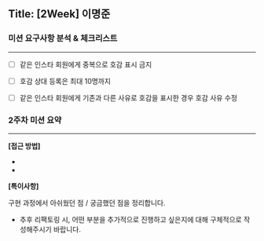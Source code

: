 ## Title: [2Week] 이명준

### 미션 요구사항 분석 & 체크리스트

---
- [ ] 같은 인스타 회원에게 중복으로 호감 표시 금지
- [ ] 호감 상대 등록은 최대 10명까지
- [ ] 같은 인스타 회원에게 기존과 다른 사유로 호감을 표시한 경우 호감 사유 수정



### 2주차 미션 요약

---

**[접근 방법]**

- 
- 



**[특이사항]**

구현 과정에서 아쉬웠던 점 / 궁금했던 점을 정리합니다.

- 추후 리팩토링 시, 어떤 부분을 추가적으로 진행하고 싶은지에 대해 구체적으로 작성해주시기 바랍니다.